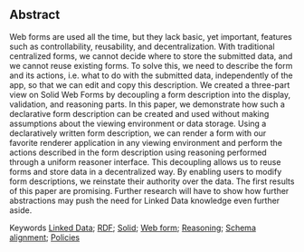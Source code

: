 ## Abstract
Web forms are used all the time, but they lack basic, yet important, features such as controllability, reusability, and decentralization.
With traditional centralized forms, we cannot decide where to store the submitted data, and we cannot reuse existing forms.
To solve this, we need to describe the form and its actions, i.e. what to do with the submitted data, independently of the app, so that we can edit and copy this description.
We created a three-part view on Solid Web Forms by decoupling a form description into the display, validation, and reasoning parts.
In this paper, we demonstrate how such a declarative form description can be created and used without making assumptions about the viewing environment or data storage.
Using a declaratively written form description, we can render a form with our favorite renderer application in any viewing environment and perform the actions described in the form description using reasoning performed through a uniform reasoner interface.
This decoupling allows us to reuse forms and store data in a decentralized way.
By enabling users to modify form descriptions, we reinstate their authority over the data.
The first results of this paper are promising. Further research will have to show how further abstractions may push the need for Linked Data knowledge even further aside.

<span id="keywords" rel="schema:about"><span class="title">Keywords</span>
<a href="https://en.wikipedia.org/wiki/Linked_Data" resource="http://dbpedia.org/resource/Linked_Data">Linked Data</a>;
<a href="https://en.wikipedia.org/wiki/Resource_Description_Framework" resource="http://dbpedia.org/resource/Resource_Description_Framework">RDF</a>;
<a href="https://en.wikipedia.org/wiki/Solid_(web_decentralization_project)" resource="http://dbpedia.org/resource/Solid_(web_decentralization_project)">Solid</a>;
<a href="https://en.wikipedia.org/wiki/HTML_form" resource="http://dbpedia.org/resource/HTML_form">Web form</a>;
<a href="https://en.wikipedia.org/wiki/Logical_reasoning" resource="http://dbpedia.org/resource/Logical_reasoning">Reasoning</a>;
<a href="https://en.wikipedia.org/wiki/Schema_matching" resource="http://dbpedia.org/resource/Schema_matching">Schema alignment</a>;
<a href="https://en.wikipedia.org/wiki/Policy" resource="http://dbpedia.org/resource/Policy">Policies</a>
</span>
